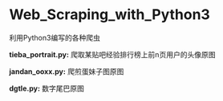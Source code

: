 # Web_Scraping_with_Python3
利用Python3编写的各种爬虫

**tieba_portrait.py:**
爬取某贴吧经验排行榜上前n页用户的头像原图

**jandan_ooxx.py:**
爬煎蛋妹子图原图

**dgtle.py:**
数字尾巴原图